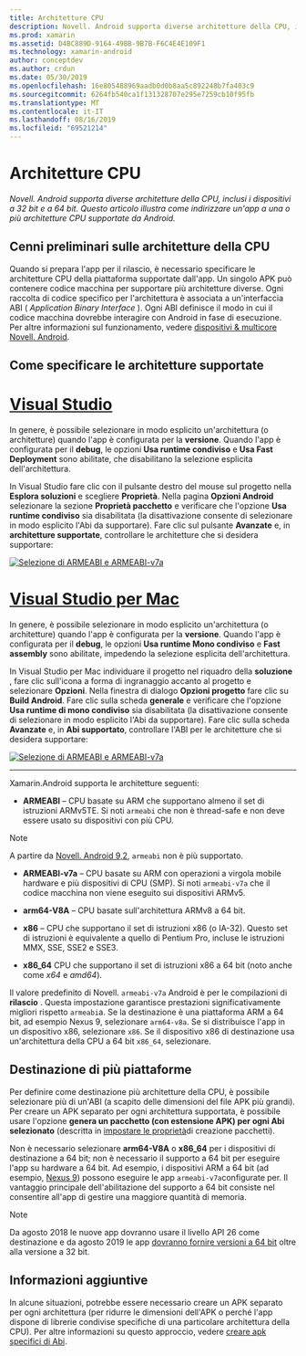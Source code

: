 ```yaml
---
title: Architetture CPU
description: Novell. Android supporta diverse architetture della CPU, inclusi i dispositivi a 32 bit e a 64 bit. Questo articolo illustra come indirizzare un'app a una o più architetture CPU supportate da Android.
ms.prod: xamarin
ms.assetid: D4BC889D-9164-49BB-9B7B-F6C4E4E109F1
ms.technology: xamarin-android
author: conceptdev
ms.author: crdun
ms.date: 05/30/2019
ms.openlocfilehash: 16e805488969aadb0d0b8aa5c892248b7fa403c9
ms.sourcegitcommit: 6264fb540ca1f131328707e295e7259cb10f95fb
ms.translationtype: MT
ms.contentlocale: it-IT
ms.lasthandoff: 08/16/2019
ms.locfileid: "69521214"
---
```

# <a name="cpu-architectures"></a>Architetture CPU

_Novell. Android supporta diverse architetture della CPU, inclusi i dispositivi a 32 bit e a 64 bit. Questo articolo illustra come indirizzare un'app a una o più architetture CPU supportate da Android._

## <a name="cpu-architectures-overview"></a>Cenni preliminari sulle architetture della CPU

Quando si prepara l'app per il rilascio, è necessario specificare le architetture CPU della piattaforma supportate dall'app. Un singolo APK può contenere codice macchina per supportare più architetture diverse. Ogni raccolta di codice specifico per l'architettura è associata a un'interfaccia ABI ( *Application Binary Interface* ). Ogni ABI definisce il modo in cui il codice macchina dovrebbe interagire con Android in fase di esecuzione.
Per altre informazioni sul funzionamento, vedere [dispositivi &amp; multicore Novell. Android](~/android/deploy-test/multicore-devices.md).


## <a name="how-to-specify-supported-architectures"></a>Come specificare le architetture supportate

# <a name="visual-studiotabwindows"></a>[Visual Studio](#tab/windows)

In genere, è possibile selezionare in modo esplicito un'architettura (o architetture) quando l'app è configurata per la **versione**. Quando l'app è configurata per il **debug**, le opzioni **Usa runtime condiviso** e **Usa Fast Deployment** sono abilitate, che disabilitano la selezione esplicita dell'architettura.

In Visual Studio fare clic con il pulsante destro del mouse sul progetto nella **Esplora soluzioni** e scegliere **Proprietà**. Nella pagina **Opzioni Android** selezionare la sezione **Proprietà pacchetto** e verificare che l'opzione **Usa runtime condiviso** sia disabilitata (la disattivazione consente di selezionare in modo esplicito l'Abi da supportare). Fare clic sul pulsante **Avanzate** e, in **architetture supportate**, controllare le architetture che si desidera supportare:

[![Selezione di ARMEABI e ARMEABI-v7a](cpu-architectures-images/vs/01-abi-selections-sml.png)](cpu-architectures-images/vs/01-abi-selections.png#lightbox)

# <a name="visual-studio-for-mactabmacos"></a>[Visual Studio per Mac](#tab/macos)

In genere, è possibile selezionare in modo esplicito un'architettura (o architetture) quando l'app è configurata per la **versione**. Quando l'app è configurata per il **debug**, le opzioni **Usa runtime Mono condiviso** e **Fast assembly** sono abilitate, impedendo la selezione esplicita dell'architettura.

In Visual Studio per Mac individuare il progetto nel riquadro della **soluzione** , fare clic sull'icona a forma di ingranaggio accanto al progetto e selezionare **Opzioni**. Nella finestra di dialogo **Opzioni progetto** fare clic su **Build Android**. Fare clic sulla scheda **generale** e verificare che l'opzione **Usa runtime di mono condiviso** sia disabilitata (la disattivazione consente di selezionare in modo esplicito l'Abi da supportare). Fare clic sulla scheda **Avanzate** e, in **Abi supportato**, controllare l'ABI per le architetture che si desidera supportare:

[![Selezione di ARMEABI e ARMEABI-v7a](cpu-architectures-images/xs/01-abi-selections-sml.png)](cpu-architectures-images/xs/01-abi-selections.png#lightbox)

-----


Xamarin.Android supporta le architetture seguenti:

- **ARMEABI** &ndash; CPU basate su ARM che supportano almeno il set di istruzioni ARMv5TE. Si noti `armeabi` che non è thread-safe e non deve essere usato su dispositivi con più CPU.

> [!NOTE]
> A partire da [Novell. Android 9,2](https://docs.microsoft.com/xamarin/android/release-notes/9/9.2#removal-of-support-for-armeabi-cpu-architecture), `armeabi` non è più supportato.

- **ARMEABI-v7a** &ndash; CPU basate su ARM con operazioni a virgola mobile hardware e più dispositivi di CPU (SMP). Si noti `armeabi-v7a` che il codice macchina non viene eseguito sui dispositivi ARMv5.

- **arm64-V8A** &ndash; CPU basate sull'architettura ARMv8 a 64 bit.

- **x86** &ndash; CPU che supportano il set di istruzioni x86 (o IA-32). Questo set di istruzioni è equivalente a quello di Pentium Pro, incluse le istruzioni MMX, SSE, SSE2 e SSE3.

- **x86_64** CPU che supportano il set di istruzioni x86 a 64 bit (noto anche come *x64* e *amd64*).

Il valore predefinito di Novell. `armeabi-v7a` Android è per le compilazioni di **rilascio** . Questa impostazione garantisce prestazioni significativamente migliori rispetto `armeabi`a. Se la destinazione è una piattaforma ARM a 64 bit, ad esempio Nexus 9, selezionare `arm64-v8a`. Se si distribuisce l'app in un dispositivo x86, selezionare `x86`. Se il dispositivo x86 di destinazione usa un'architettura della CPU a 64 bit `x86_64`, selezionare.

## <a name="targeting-multiple-platforms"></a>Destinazione di più piattaforme

Per definire come destinazione più architetture della CPU, è possibile selezionare più di un'ABI (a scapito delle dimensioni del file APK più grandi). Per creare un APK separato per ogni architettura supportata, è possibile usare l'opzione **genera un pacchetto (con estensione APK) per ogni Abi selezionato** (descritta in [impostare le proprietà](~/android/deploy-test/release-prep/index.md#Set_Packaging_Properties)di creazione pacchetti).

Non è necessario selezionare **arm64-V8A** o **x86_64** per i dispositivi di destinazione a 64 bit; non è necessario il supporto a 64 bit per eseguire l'app su hardware a 64 bit. Ad esempio, i dispositivi ARM a 64 bit (ad esempio, [Nexus 9](http://www.google.com/nexus/9/)) possono eseguire le app `armeabi-v7a`configurate per. Il vantaggio principale dell'abilitazione del supporto a 64 bit consiste nel consentire all'app di gestire una maggiore quantità di memoria.

> [!NOTE]
> Da agosto 2018 le nuove app dovranno usare il livello API 26 come destinazione e da agosto 2019 le app [dovranno fornire versioni a 64 bit](https://android-developers.googleblog.com/2017/12/improving-app-security-and-performance.html) oltre alla versione a 32 bit.

## <a name="additional-information"></a>Informazioni aggiuntive

In alcune situazioni, potrebbe essere necessario creare un APK separato per ogni architettura (per ridurre le dimensioni dell'APK o perché l'app dispone di librerie condivise specifiche di una particolare architettura della CPU).
Per altre informazioni su questo approccio, vedere [creare apk specifici di Abi](~/android/deploy-test/building-apps/abi-specific-apks.md).
